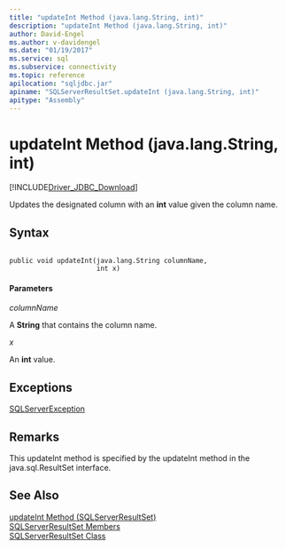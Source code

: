 ```yaml
---
title: "updateInt Method (java.lang.String, int)"
description: "updateInt Method (java.lang.String, int)"
author: David-Engel
ms.author: v-davidengel
ms.date: "01/19/2017"
ms.service: sql
ms.subservice: connectivity
ms.topic: reference
apilocation: "sqljdbc.jar"
apiname: "SQLServerResultSet.updateInt (java.lang.String, int)"
apitype: "Assembly"
---
```

# updateInt Method (java.lang.String, int)
[!INCLUDE[Driver_JDBC_Download](../../../includes/driver_jdbc_download.md)]

  Updates the designated column with an **int** value given the column name.  
  
## Syntax  
  
```  
  
public void updateInt(java.lang.String columnName,  
                      int x)  
```  
  
#### Parameters  
 *columnName*  
  
 A **String** that contains the column name.  
  
 *x*  
  
 An **int** value.  
  
## Exceptions  
 [SQLServerException](../../../connect/jdbc/reference/sqlserverexception-class.md)  
  
## Remarks  
 This updateInt method is specified by the updateInt method in the java.sql.ResultSet interface.  
  
## See Also  
 [updateInt Method &#40;SQLServerResultSet&#41;](../../../connect/jdbc/reference/updateint-method-sqlserverresultset.md)   
 [SQLServerResultSet Members](../../../connect/jdbc/reference/sqlserverresultset-members.md)   
 [SQLServerResultSet Class](../../../connect/jdbc/reference/sqlserverresultset-class.md)  
  
  
